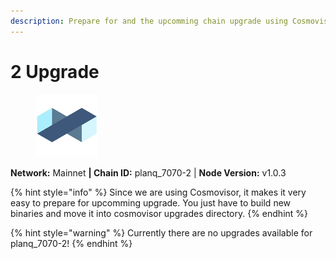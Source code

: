 ```yaml
---
description: Prepare for and the upcomming chain upgrade using Cosmovisor.
---
```


# 2 Upgrade

<figure><img src="../../.gitbook/assets/planq.png" alt=""><figcaption></figcaption></figure>

**Network:** Mainnet **| Chain ID:** planq\_7070-2 | **Node Version:** v1.0.3

{% hint style="info" %}
Since we are using Cosmovisor, it makes it very easy to prepare for upcomming upgrade. You just have to build new binaries and move it into cosmovisor upgrades directory.
{% endhint %}

{% hint style="warning" %}
Currently there are no upgrades available for planq\_7070-2!
{% endhint %}
